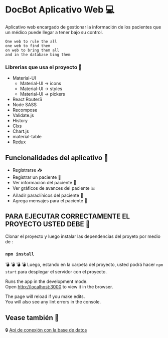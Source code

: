 
# DocBot Aplicativo Web :computer:

Aplicativo web encargado de gestionar la información de los pacientes que un médico puede llegar a tener bajo su control.<br> 

`One web to rule the all`<br>
    `one web to find them`<br>
    `on web to bring them all`<br>
    `and in the database bing them`<br>


### Librerias que usa el proyecto :bookmark_tabs:

* Material-UI
  *  Material-UI -> icons
  *  Material-UI -> styles
  *  Material-UI -> pickers
* React RouterS
* Node SASS
* Recompose
* Validate.js
* History
* Clxs
* Chart.js
* material-table
* Redux

## Funcionalidades del aplicativo :file_folder:

- Registrarse :inbox_tray:
- Registrar un paciente :eyes:
- Ver información del paciente :page_facing_up:
- Ver gráficos de avances del paciente :bar_chart:
- Añadir paraclínicos del paciente :syringe:
- Agrega mensajes para el paciente :calling:


## PARA EJECUTAR CORRECTAMENTE EL PROYECTO USTED DEBE :pushpin:

Clonar el proyecto y luego instalar las dependencias del proyeto por medio de :

### `npm install` 
:bomb: :bomb: :bomb: :bomb: 
Luego, estando en la carpeta del proyecto, usted podrá hacer `npm start` para desplegar el servidor con el proyecto.<br>

Runs the app in the development mode.<br>
Open [http://localhost:3000](http://localhost:3000) to view it in the browser.

The page will reload if you make edits.<br>
You will also see any lint errors in the console.


## Vease también :satellite:

:lock: [Api de conexión con la base de datos](https://github.com/pamg1/Api-rest-botic)


